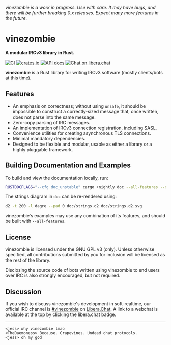 *vinezombie is a work in progress. Use with care.
It may have bugs, and there will be further breaking 0.x releases.
Expect many more features in the future.*

# vinezombie

**A modular IRCv3 library in Rust.**

[![CI](https://github.com/vinezombie/vinezombie/actions/workflows/ci.yml/badge.svg)](https://github.com/vinezombie/vinezombie/actions/workflows/ci.yml)
[![crates.io](https://img.shields.io/crates/v/vinezombie.svg)](https://crates.io/crates/vinezombie)
[![API docs](https://docs.rs/vinezombie/badge.svg)](https://docs.rs/vinezombie)
[![Chat on libera.chat](https://img.shields.io/badge/libera.chat-%23vinezombie-rgb?logo=liberadotchat&color=%23ff55dd)](https://web.libera.chat/gamja#vinezombie)

**vinezombie** is a Rust library for writing IRCv3 software
(mostly clients/bots at this time).

## Features

- An emphasis on correctness;
without using `unsafe`, it should be impossible to construct
a correctly-sized message that, once written, does not parse into the same message.
- Zero-copy parsing of IRC messages.
- An implementation of IRCv3 connection registration, including SASL.
- Convenience utilities for creating asynchronous TLS connections.
- Minimal mandatory dependencies.
- Designed to be flexible and modular,
usable as either a library or a highly pluggable framework.

## Building Documentation and Examples

To build and view the documentation locally, run:
```sh
RUSTDOCFLAGS="--cfg doc_unstable" cargo +nightly doc --all-features --open`
```

The strings diagram in `doc` can be re-rendered using:
```sh
d2 -t 200 -l dagre --pad 0 doc/strings.d2 doc/strings.d2.svg
```

vinezombie's examples may use any combination of its features,
and should be built with `--all-features`.

## License

vinezombie is licensed under the GNU GPL v3 (only).
Unless otherwise specified, all contributions submitted by you for inclusion
will be licensed as the rest of the library.

Disclosing the source code of bots written using vinezombie to
end users over IRC is also strongly encouraged, but not required.

## Discussion

If you wish to discuss vinezombie's development in soft-realtime,
our official IRC channel is
[#vinezombie](ircs://irc.libera.chat/#vinezombie)
on [Libera.Chat](https://libera.chat/).
A link to a webchat is available at the top by clicking the libera.chat badge.

---

```
<jess> why vinezombie lmao
<TheDaemoness> Because. Grapevines. Undead chat protocols.
<jess> oh my god
```

